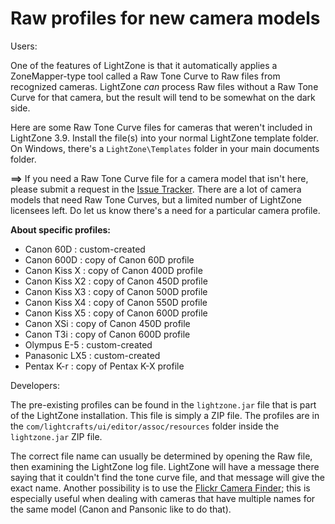 # Raw profiles for new camera models

Users:

One of the features of LightZone is that it automatically applies
a ZoneMapper-type tool called a Raw Tone Curve
to Raw files from recognized cameras.
LightZone *can* process Raw files without a Raw Tone Curve for that camera,
but the result will tend to be somewhat on the dark side.

Here are some Raw Tone Curve files for cameras that weren't included
in LightZone 3.9.
Install the file(s) into your normal LightZone template folder.
On Windows, there's a `LightZone\Templates` folder in your main documents folder.

**==>** If you need a Raw Tone Curve file for a camera model that isn't here,
please submit a request in the
[Issue Tracker](https://github.com/Doug-Pardee/LightZombie/issues).
There are a lot of camera models that need Raw Tone Curves,
but a limited number of LightZone licensees left.
Do let us know there's a need for a particular camera profile.

**About specific profiles:**

* Canon 60D : custom-created
* Canon 600D : copy of Canon 60D profile
* Canon Kiss X : copy of Canon 400D profile
* Canon Kiss X2 : copy of Canon 450D profile
* Canon Kiss X3 : copy of Canon 500D profile
* Canon Kiss X4 : copy of Canon 550D profile
* Canon Kiss X5 : copy of Canon 600D profile
* Canon XSi : copy of Canon 450D profile
* Canon T3i : copy of Canon 600D profile
* Olympus E-5 : custom-created
* Panasonic LX5 : custom-created
* Pentax K-r : copy of Pentax K-X profile

Developers:

The pre-existing profiles can be found in the `lightzone.jar` file
that is part of the LightZone installation.
This file is simply a ZIP file.
The profiles are in the `com/lightcrafts/ui/editor/assoc/resources` folder
inside the `lightzone.jar` ZIP file.

The correct file name can usually be determined by opening the Raw file,
then examining the LightZone log file.
LightZone will have a message there saying that it couldn't find the
tone curve file, and that message will give the exact name.
Another possibility is to use the
[Flickr Camera Finder](http://www.flickr.com/cameras/);
this is especially useful when dealing with cameras that have
multiple names for the same model (Canon and Pansonic like to do that).
